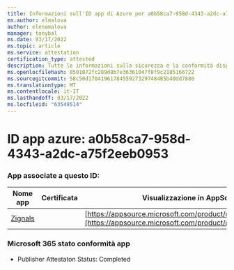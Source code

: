 ```yaml
---
title: Informazioni sull'ID app di Azure per a0b58ca7-958d-4343-a2dc-a75f2eeb0953
ms.author: elmalova
author: elenamalova
manager: tonybal
ms.date: 03/17/2022
ms.topic: article
ms.service: attestation
certification_type: attested
description: Tutte le informazioni sulla sicurezza e la conformità disponibili per a0b58ca7-958d-4343-a2dc-a75f2eeb0953.
ms.openlocfilehash: 8501072fc289d8b7e36361047f8f9c2185166722
ms.sourcegitcommit: 58c50d1704196178455927329748485b40dd7880
ms.translationtype: MT
ms.contentlocale: it-IT
ms.lasthandoff: 03/17/2022
ms.locfileid: "63549514"
---
```

# <a name="azure-app-id-a0b58ca7-958d-4343-a2dc-a75f2eeb0953"></a>ID app azure: a0b58ca7-958d-4343-a2dc-a75f2eeb0953


### <a name="apps-associated-with-this-id"></a>App associate a questo ID:
| **Nome app** | **Certificata** | **Visualizzazione in AppSource** |
|--------------|---------------|-----------------------|
| [Zignals](../forward/WA200003201.md) |  | [https://appsource.microsoft.com/product/office/WA200003201](https://appsource.microsoft.com/product/office/WA200003201) |

### <a name="microsoft-365-app-compliance-status"></a>Microsoft 365 stato conformità app
- Publisher Attestaton Status: Completed
